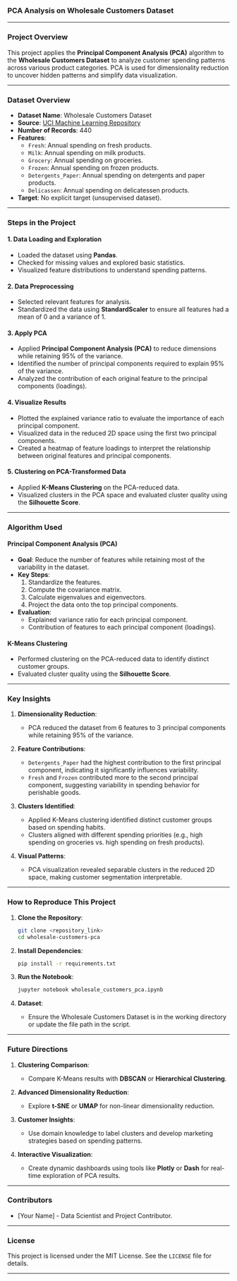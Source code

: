 ### **PCA Analysis on Wholesale Customers Dataset**

---

### **Project Overview**
This project applies the **Principal Component Analysis (PCA)** algorithm to the **Wholesale Customers Dataset** to analyze customer spending patterns across various product categories. PCA is used for dimensionality reduction to uncover hidden patterns and simplify data visualization.

---

### **Dataset Overview**

- **Dataset Name**: Wholesale Customers Dataset
- **Source**: [UCI Machine Learning Repository](https://archive.ics.uci.edu/ml/datasets/Wholesale+customers)
- **Number of Records**: 440
- **Features**:
  - `Fresh`: Annual spending on fresh products.
  - `Milk`: Annual spending on milk products.
  - `Grocery`: Annual spending on groceries.
  - `Frozen`: Annual spending on frozen products.
  - `Detergents_Paper`: Annual spending on detergents and paper products.
  - `Delicassen`: Annual spending on delicatessen products.
- **Target**: No explicit target (unsupervised dataset).

---

### **Steps in the Project**

#### **1. Data Loading and Exploration**
- Loaded the dataset using **Pandas**.
- Checked for missing values and explored basic statistics.
- Visualized feature distributions to understand spending patterns.

#### **2. Data Preprocessing**
- Selected relevant features for analysis.
- Standardized the data using **StandardScaler** to ensure all features had a mean of 0 and a variance of 1.

#### **3. Apply PCA**
- Applied **Principal Component Analysis (PCA)** to reduce dimensions while retaining 95% of the variance.
- Identified the number of principal components required to explain 95% of the variance.
- Analyzed the contribution of each original feature to the principal components (loadings).

#### **4. Visualize Results**
- Plotted the explained variance ratio to evaluate the importance of each principal component.
- Visualized data in the reduced 2D space using the first two principal components.
- Created a heatmap of feature loadings to interpret the relationship between original features and principal components.

#### **5. Clustering on PCA-Transformed Data**
- Applied **K-Means Clustering** on the PCA-reduced data.
- Visualized clusters in the PCA space and evaluated cluster quality using the **Silhouette Score**.

---

### **Algorithm Used**

#### **Principal Component Analysis (PCA)**
- **Goal**: Reduce the number of features while retaining most of the variability in the dataset.
- **Key Steps**:
  1. Standardize the features.
  2. Compute the covariance matrix.
  3. Calculate eigenvalues and eigenvectors.
  4. Project the data onto the top principal components.
- **Evaluation**:
  - Explained variance ratio for each principal component.
  - Contribution of features to each principal component (loadings).

#### **K-Means Clustering**
- Performed clustering on the PCA-reduced data to identify distinct customer groups.
- Evaluated cluster quality using the **Silhouette Score**.

---

### **Key Insights**

1. **Dimensionality Reduction**:
   - PCA reduced the dataset from 6 features to 3 principal components while retaining 95% of the variance.

2. **Feature Contributions**:
   - `Detergents_Paper` had the highest contribution to the first principal component, indicating it significantly influences variability.
   - `Fresh` and `Frozen` contributed more to the second principal component, suggesting variability in spending behavior for perishable goods.

3. **Clusters Identified**:
   - Applied K-Means clustering identified distinct customer groups based on spending habits.
   - Clusters aligned with different spending priorities (e.g., high spending on groceries vs. high spending on fresh products).

4. **Visual Patterns**:
   - PCA visualization revealed separable clusters in the reduced 2D space, making customer segmentation interpretable.

---

### **How to Reproduce This Project**

1. **Clone the Repository**:
   ```bash
   git clone <repository_link>
   cd wholesale-customers-pca
   ```

2. **Install Dependencies**:
   ```bash
   pip install -r requirements.txt
   ```

3. **Run the Notebook**:
   ```bash
   jupyter notebook wholesale_customers_pca.ipynb
   ```

4. **Dataset**:
   - Ensure the Wholesale Customers Dataset is in the working directory or update the file path in the script.

---

### **Future Directions**

1. **Clustering Comparison**:
   - Compare K-Means results with **DBSCAN** or **Hierarchical Clustering**.

2. **Advanced Dimensionality Reduction**:
   - Explore **t-SNE** or **UMAP** for non-linear dimensionality reduction.

3. **Customer Insights**:
   - Use domain knowledge to label clusters and develop marketing strategies based on spending patterns.

4. **Interactive Visualization**:
   - Create dynamic dashboards using tools like **Plotly** or **Dash** for real-time exploration of PCA results.

---

### **Contributors**
- [Your Name] - Data Scientist and Project Contributor.

---

### **License**
This project is licensed under the MIT License. See the `LICENSE` file for details.

---

